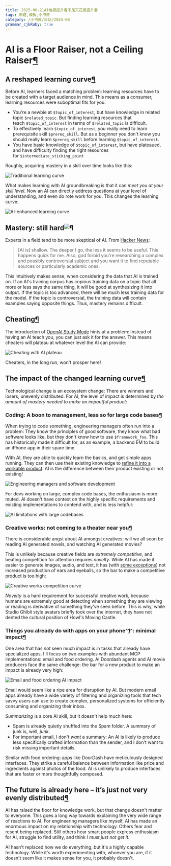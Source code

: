 ```yaml
---
title: 2025-08-21AI地板提升者不是天花板提升者
tags: 新建,模板,小书匠
category: /小书匠/日记/2025-08
grammar_cjkRuby: true
---
```




# AI is a Floor Raiser, not a Ceiling Raiser[¶](https://elroy.bot/blog/2025/07/29/ai-is-a-floor-raiser-not-a-ceiling-raiser.html#ai-is-a-floor-raiser-not-a-ceiling-raiser "Permanent link")

## A reshaped learning curve[¶](https://elroy.bot/blog/2025/07/29/ai-is-a-floor-raiser-not-a-ceiling-raiser.html#a-reshaped-learning-curve "Permanent link")

Before AI, learners faced a matching problem: learning resources have to be created with a target audience in mind. This means as a consumer, learning resources were suboptimal fits for you:

*   You're a newbie at `$topic_of_interest`, but have knowledge in related topic `$related_topic`. But finding learning resources that teach `$topic_of_interest` in terms of `$related_topic` is difficult.
*   To effectively learn `$topic_of_interest`, you really need to learn prerequisite skill `$prereq_skill`. But as a beginner you don't know you should really learn `$prereq_skill` before learning `$topic_of_interest`.
*   You have basic knowledge of `$topic_of_interest`, but have plateaued, and have difficulty finding the right resources for `$intermediate_sticking_point`

Roughly, acquiring mastery in a skill over time looks like this:

![Traditional learning curve](./images/1755788929557.png)

What makes learning with AI groundbreaking is that it can _meet you at your skill level_. Now an AI can directly address questions at your level of understanding, and even do rote work for you. This changes the learning curve:

![AI-enhanced learning curve](./images/1755788929559.png)

## Mastery: still hard![¶](./images/1755788930428.jpg "Permanent link")

Experts in a field tend to be more skeptical of AI. From [Hacker News](https://news.ycombinator.com/item?id=44726211):

> 
> 
> [AI is] shallow. The deeper I go, the less it seems to be useful. This happens quick for me. Also, god forbid you're researching a complex and possibly controversial subject and you want it to find reputable sources or particularly academic ones.
> 
> 

This intuitively makes sense, when considering the data that AI is trained on. If an AI's training corpus has copious training data on a topic that all more or less says the same thing, it will be good at synthesizing it into output. If the topic is too advanced, there will be much less training data for the model. If the topic is controversial, the training data will contain examples saying opposite things. Thus, mastery remains difficult.

## Cheating[¶](https://elroy.bot/blog/2025/07/29/ai-is-a-floor-raiser-not-a-ceiling-raiser.html#cheating "Permanent link")

The introduction of [OpenAI Study Mode](https://openai.com/index/chatgpt-study-mode/) hints at a problem: Instead of having an AI teach you, you can just ask it for the answer. This means cheaters will plateau at whatever level the AI can provide:

![Cheating with AI plateau](./images/1755788929580.png)

Cheaters, in the long run, won't prosper here!

## The impact of the changed learning curve[¶](https://elroy.bot/blog/2025/07/29/ai-is-a-floor-raiser-not-a-ceiling-raiser.html#the-impact-of-the-changed-learning-curve "Permanent link")

Technological change is an ecosystem change: There are winners and losers, unevenly distributed. For AI, the level of impact is determined by _the amount of mastery needed to make an impactful product_:

### Coding: A boon to management, less so for large code bases[¶](https://elroy.bot/blog/2025/07/29/ai-is-a-floor-raiser-not-a-ceiling-raiser.html#coding-a-boon-to-management-less-so-for-large-code-bases "Permanent link")

When trying to code something, engineering managers often run into a problem: They know the principles of good software, they know what bad software looks like, but they don't know how to use `$framework_foo`. This has historically made it difficult for, as an example, a backend EM to build an iPhone app in their spare time.

With AI, they are able to quickly learn the basics, and get simple apps running. They can then use their existing knowledge to [refine it into a workable product](https://techcrunch.com/2025/07/29/jack-dorseys-bluetooth-messaging-app-bitchat-now-on-app-store/). AI is the difference between their product existing or not existing!

![Engineering managers and software development](./images/1755788929585.png)

For devs working on large, complex code bases, the enthusiasm is more muted. AI doesn't have context on the highly specific requirements and existing implementations to contend with, and is less helpful:

![AI limitations with large codebases](./images/1755788929558.png)

### Creative works: not coming to a theater near you[¶](https://elroy.bot/blog/2025/07/29/ai-is-a-floor-raiser-not-a-ceiling-raiser.html#creative-works-not-coming-to-a-theater-near-you "Permanent link")

There is considerable angst about AI amongst creatives: will we all soon be reading AI generated novels, and watching AI generated movies?

This is unlikely because creative fields are _extremely competitive_, and beating competition for attention requires _novelty_. While AI has made it easier to generate images, audio, and text, it has (with [some exceptions](https://www.infosecurity-magazine.com/news/man-charged-ai-fake-music-scheme/)) not increased production of ears and eyeballs, so the bar to make a competitive product is too high:

![Creative works competition curve](./images/1755788929579.png)

_Novelty_ is a hard requirement for successful creative work, because humans are extremely good at detecting when something they are viewing or reading is derivative of something they've seen before. This is why, while Studio Ghibli style avatars briefly took over the internet, they have not dented the cultural position of Howl's Moving Castle.

### Things you already do with apps on your phone^[1](https://elroy.bot/blog/2025/07/29/ai-is-a-floor-raiser-not-a-ceiling-raiser.html#fn:1)^: minimal impact[¶](https://elroy.bot/blog/2025/07/29/ai-is-a-floor-raiser-not-a-ceiling-raiser.html#things-you-already-do-with-apps-on-your-phone-minimal-impact "Permanent link")

One area that has _not_ seen much impact is in tasks that already have specialized apps. I'll focus on two examples with abundant MCP implementations: email and food ordering. AI Doordash agents and AI movie producers face the same challenge: the bar for a new product to make an impact is already very high:

![Email and food ordering AI impact](./images/1755788929586.png)

Email would seem like a ripe area for disruption by AI. But modern email apps already have a wide variety of filtering and organizing tools that tech savvy users can use to create complex, personalized systems for efficiently consuming and organizing their inbox.

_Summarizing_ is a core AI skill, but it doesn't help much here:

*   Spam is already quietly shuffled into the Spam folder. A summary of junk is, well, _junk_.
*   For important email, I don't _want_ a summary: An AI is likely to produce less specifically crafted information than the sender, and I don't want to risk missing important details.

Similar with food ordering: apps like DoorDash have meticulously designed interfaces. They strike a careful balance between information like price and ingredients against photos of the food. AI is unlikely to produce interfaces that are faster or more thoughtfully composed.

## The future is already here – it’s just not very evenly distributed[¶](https://elroy.bot/blog/2025/07/29/ai-is-a-floor-raiser-not-a-ceiling-raiser.html#the-future-is-already-here-its-just-not-very-evenly-distributed "Permanent link")

AI has raised the floor for knowledge work, but that change doesn't matter to everyone. This goes a long way towards explaining the very wide range of reactions to AI. For engineering managers like myself, AI has made an enormous impact on my relationship with technology. Others fear and resent being replaced. Still others hear smart people express enthusiasm for AI, struggle to find utility, and think _I must just not get it_.

AI hasn't replaced how we do everything, but it's a highly capable technology. While it's worth experimenting with, whoever you are, if it doesn't seem like it makes sense for you, it probably doesn't.
